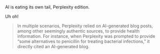 AI is eating its own tail, Perplexity edition.

Uh oh!

> In multiple scenarios, Perplexity relied on AI-generated blog posts, among other seemingly authentic sources, to provide health information. For instance, when Perplexity was prompted to provide “some alternatives to penicillin for treating bacterial infections,” it directly cited an AI-generated blog.
